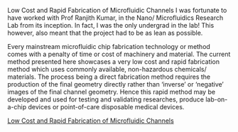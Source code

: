 Low Cost and Rapid Fabrication of Microfluidic Channels I was fortunate to have worked with Prof Ranjith Kumar, in the Nano/ Microfluidics Research Lab from its inception. In fact, I was the only undergrad in the lab! This however, also meant that the project had to be as lean as possible.


Every mainstream microfluidic chip fabrication technology or method comes with a penalty of time or cost of machinery and material. The current method presented here showcases a very low cost and rapid fabrication method which uses commonly available, non-hazardous chemicals/ materials. The process being a direct fabrication method requires the production of the final geometry directly rather than ‘inverse’ or ‘negative’ images of the final channel geometry. Hence this rapid method may be developed and used for testing and validating researches, produce lab-on-a-chip devices or point-of-care disposable medical devices.

[Low Cost and Rapid Fabrication of Microfluidic Channels](/file/proj_microf1.pdf)
